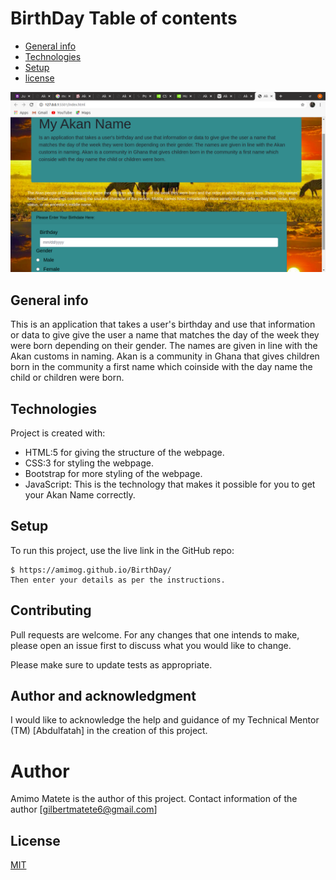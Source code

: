 # BirthDay Table of contents
* [General info](#general-info)
* [Technologies](#technologies)
* [Setup](#setup)
* [license](#license)

![GitHub Logo](/images/ReadMe.png)


## General info
 This is an application that takes a user's birthday and use that information or data to give give the user a name that matches the day of the week they were born depending on their gender. The names are given in line with the Akan customs in naming. Akan is a community in Ghana that gives children born in the community a first name which coinside with the day name the child or children were born.
	
## Technologies
Project is created with:
* HTML:5 for giving the structure of the webpage.
* CSS:3 for styling the webpage.
* Bootstrap for more styling of the webpage.
* JavaScript: This is the technology that makes it possible for you to get your Akan Name correctly.
	
## Setup
To run this project, use the live link in the GitHub repo:

```
$ https://amimog.github.io/BirthDay/
Then enter your details as per the instructions.
```

## Contributing
Pull requests are welcome. For any changes that one intends to make, please open an issue first to discuss what you would like to change.

Please make sure to update tests as appropriate.

## Author and acknowledgment

I would like to acknowledge the help and guidance of my Technical Mentor (TM) [Abdulfatah] in the creation of this project.

# Author 
 Amimo Matete is the author of this project. Contact information of the author [gilbertmatete6@gmail.com]

## License
[MIT](https://choosealicense.com/licenses/mit/)


